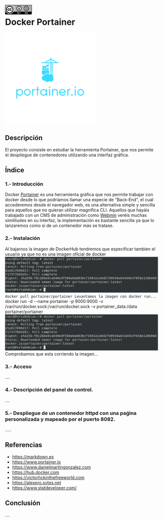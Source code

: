 <img src="./imagenes/MI-LICENCIA88x31.png" style="float: left; margin-right: 10px;" />

# Docker Portainer
![logo portainer](imagenes/portainer.png)
## Descripción
El proyecto consiste en estudiar la herramienta Portainer, que nos permite el despliegue de contenedores utilizando una interfaz gráfica.
## Índice
### 1.- Introducción
Docker [Portainer](https://www.portainer.io) es una herramienta gráfica que nos permite trabajar con docker desde lo que podríamos llamar una especie de "Back-End", el cual accederemos desde el navegador web, es una alternativa simple y sencilla para aquellos que no quieran utilizar magnífica CLI. Aquellos que hayáis trabajado con un CMS de administración como [Webmin](https://www.webmin.com) veréis muchas similitudes en su interfaz, la implementación es bastante sencilla ya que lo lanzaremos como si de un contenedor más se tratase.
### 2.- Instalación
Al bajarnos la imagen de DockerHub tendremos que especificar tambien el usuario ya que no es una imagen oficial de docker
![pull de la imagen](imagenes/poolDeLaImagen.png)
`` docker pull portainer/portainer
Levantamos la imagen con docker run...
`` docker run -d --name portainer -p 9000:9000 -v /var/run/docker.sock:/var/run/docker.sock -v portainer_data:/data portainer/portainer
![pull de la imagen](imagenes/poolDeLaImagen.png)
Comprobamos que esta corriendo la imagen...
### 3.- Acceso
.... 
### 4.- Descripción del panel de control.
....
### 5.- Despliegue de un contenedor httpd con una paǵina personalizada y mapeado por el puerto 8082.
.....
## Referencias
- <https://markdown.es>
- <https://www.portainer.io>
- <https://www.danielmartingonzalez.com>
- <https://hub.docker.com>
- <https://victorhckinthefreeworld.com>
- <https://alexpro.sytes.net>
- <https://www.statdeveloper.com/>
## Conclusión
....